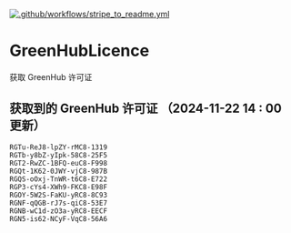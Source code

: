 [![.github/workflows/stripe_to_readme.yml](https://github.com/zjx-kimi/GreenHubLicence/actions/workflows/stripe_to_readme.yml/badge.svg)](https://github.com/zjx-kimi/GreenHubLicence/actions/workflows/stripe_to_readme.yml)
# GreenHubLicence
获取 GreenHub 许可证
## 获取到的 GreenHub 许可证 （2024-11-22 14 : 00 更新）
```
RGTu-ReJ8-lpZY-rMC8-1319
RGTb-y8bZ-yIpk-58C8-25F5
RGT2-RwZC-1BFQ-euC8-F998
RGQt-1K62-0JWY-vjC8-987B
RGQS-oOxj-TnWR-t6C8-E722
RGP3-cYs4-XWh9-FKC8-E98F
RGOY-5W2S-FaKU-yRC8-8C93
RGNF-qQGB-rJ7s-qiC8-53E7
RGNB-wC1d-zO3a-yRC8-EECF
RGN5-is62-NCyF-VqC8-56A6
```

